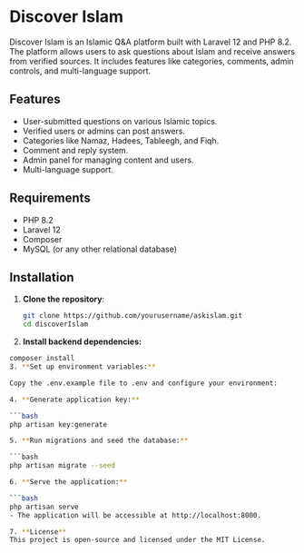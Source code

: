 # Discover Islam

Discover Islam is an Islamic Q&A platform built with Laravel 12 and PHP 8.2. The platform allows users to ask questions about Islam and receive answers from verified sources. It includes features like categories, comments, admin controls, and multi-language support.

## Features

- User-submitted questions on various Islamic topics.
- Verified users or admins can post answers.
- Categories like Namaz, Hadees, Tableegh, and Fiqh.
- Comment and reply system.
- Admin panel for managing content and users.
- Multi-language support.

## Requirements

- PHP 8.2
- Laravel 12
- Composer
- MySQL (or any other relational database)

## Installation

1. **Clone the repository**:
   
   ```bash
   git clone https://github.com/yourusername/askislam.git
   cd discoverIslam

2. **Install backend dependencies:**

  ```bash
  composer install
3. **Set up environment variables:**

Copy the .env.example file to .env and configure your environment:

4. **Generate application key:**

  ```bash
  php artisan key:generate

5. **Run migrations and seed the database:**

  ```bash
  php artisan migrate --seed

6. **Serve the application:**

  ```bash
  php artisan serve
- The application will be accessible at http://localhost:8000.

7. **License**
This project is open-source and licensed under the MIT License.
